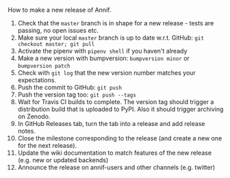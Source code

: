 How to make a new release of Annif.

1. Check that the `master` branch is in shape for a new release - tests are passing, no open issues etc.
2. Make sure your local `master` branch is up to date w.r.t. GitHub: `git checkout master; git pull`
3. Activate the pipenv with `pipenv shell` if you haven't already
4. Make a new version with bumpversion: `bumpversion minor` or `bumpversion patch`
5. Check with `git log` that the new version number matches your expectations.
6. Push the commit to GitHub: `git push`
7. Push the version tag too: `git push --tags`
8. Wait for Travis CI builds to complete. The version tag should trigger a distribution build that is uploaded to PyPI. Also it should trigger archiving on Zenodo.
9. In GitHub Releases tab, turn the tab into a release and add release notes.
10. Close the milestone corresponding to the release (and create a new one for the next release).
11. Update the wiki documentation to match features of the new release (e.g. new or updated backends)
12. Announce the release on annif-users and other channels (e.g. twitter) 